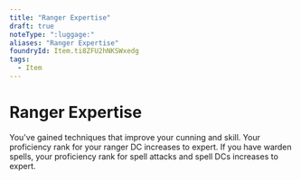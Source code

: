 ```yaml
---
title: "Ranger Expertise"
draft: true
noteType: ":luggage:"
aliases: "Ranger Expertise"
foundryId: Item.ti8ZFU2hNKSWxedg
tags:
  - Item
---
```


# Ranger Expertise

You've gained techniques that improve your cunning and skill. Your proficiency rank for your ranger DC increases to expert. If you have warden spells, your proficiency rank for spell attacks and spell DCs increases to expert.
